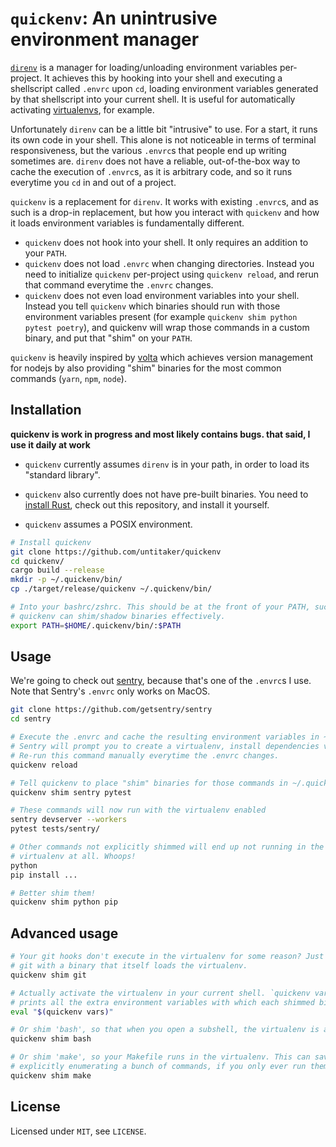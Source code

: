 # `quickenv`: An unintrusive environment manager

[`direnv`](https://direnv.net/) is a manager for loading/unloading environment
variables per-project. It achieves this by hooking into your shell and
executing a shellscript called `.envrc` upon `cd`, loading environment
variables generated by that shellscript into your current shell. It is useful
for automatically activating
[virtualenvs](https://docs.python.org/3/tutorial/venv.html), for example.

Unfortunately `direnv` can be a little bit "intrusive" to use. For a start, it
runs its own code in your shell. This alone is not noticeable in terms of
terminal responsiveness, but the various `.envrc`s that people end up writing
sometimes are.  `direnv` does not have a reliable, out-of-the-box way to cache
the execution of `.envrc`s, as it is arbitrary code, and so it runs everytime
you `cd` in and out of a project.

`quickenv` is a replacement for `direnv`. It works with existing `.envrc`s, and
as such is a drop-in replacement, but how you interact with `quickenv` and how
it loads environment variables is fundamentally different.

* `quickenv` does not hook into your shell. It only requires an addition to
  your `PATH`.
* `quickenv` does not load `.envrc` when changing directories. Instead you need
  to initialize `quickenv` per-project using `quickenv reload`, and rerun that
  command everytime the `.envrc` changes.
* `quickenv` does not even load environment variables into your shell. Instead
  you tell `quickenv` which binaries should run with those environment
  variables present (for example `quickenv shim python pytest poetry`), and
  quickenv will wrap those commands in a custom binary, and put that "shim" on
  your `PATH`.

`quickenv` is heavily inspired by [volta](https://volta.sh/) which achieves
version management for nodejs by also providing "shim" binaries for the most
common commands (`yarn`, `npm`, `node`).


## Installation

**quickenv is work in progress and most likely contains bugs. that said, I use it daily at work**

* `quickenv` currently assumes `direnv` is in your path, in order to load
its "standard library".

* `quickenv` also currently does not have pre-built binaries. You need to
[install Rust](https://rustup.rs/), check out this repository, and install it
yourself.

* `quickenv` assumes a POSIX environment.

```bash
# Install quickenv
git clone https://github.com/untitaker/quickenv
cd quickenv/
cargo build --release
mkdir -p ~/.quickenv/bin/
cp ./target/release/quickenv ~/.quickenv/bin/

# Into your bashrc/zshrc. This should be at the front of your PATH, such that
# quickenv can shim/shadow binaries effectively.
export PATH=$HOME/.quickenv/bin/:$PATH
```

## Usage

We're going to check out [sentry](https://github.com/getsentry/sentry), because
that's one of the `.envrc`s I use. Note that Sentry's `.envrc` only works on
MacOS.

```bash
git clone https://github.com/getsentry/sentry
cd sentry

# Execute the .envrc and cache the resulting environment variables in ~/.quickenv/envs/.
# Sentry will prompt you to create a virtualenv, install dependencies via homebrew, etc.
# Re-run this command manually everytime the .envrc changes.
quickenv reload

# Tell quickenv to place "shim" binaries for those commands in ~/.quickenv/bin/
quickenv shim sentry pytest

# These commands will now run with the virtualenv enabled
sentry devserver --workers
pytest tests/sentry/

# Other commands not explicitly shimmed will end up not running in the
# virtualenv at all. Whoops!
python
pip install ...

# Better shim them!
quickenv shim python pip
```

## Advanced usage

```bash
# Your git hooks don't execute in the virtualenv for some reason? Just replace/shadow
# git with a binary that itself loads the virtualenv.
quickenv shim git

# Actually activate the virtualenv in your current shell. `quickenv vars`
# prints all the extra environment variables with which each shimmed binary runs.
eval "$(quickenv vars)"

# Or shim 'bash', so that when you open a subshell, the virtualenv is activated.
quickenv shim bash

# Or shim 'make', so your Makefile runs in the virtualenv. This can save you from
# explicitly enumerating a bunch of commands, if you only ever run them via 'make'.
quickenv shim make
```

## License

Licensed under `MIT`, see `LICENSE`.
